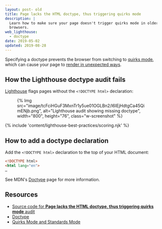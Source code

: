```yaml
---
layout: post- old
title: Page lacks the HTML doctype, thus triggering quirks mode
description: |
  Learn how to make sure your page doesn't trigger quirks mode in older
  browsers.
web_lighthouse:
  - doctype
date: 2019-05-02
updated: 2019-08-28
---
```


Specifying a doctype prevents the browser from switching to
[quirks mode](https://developer.mozilla.org/docs/Web/HTML/Quirks_Mode_and_Standards_Mode),
which can cause your page to [render in unexpected ways](https://quirks.spec.whatwg.org/#css).

## How the Lighthouse doctype audit fails

[Lighthouse](https://developers.google.com/web/tools/lighthouse/) flags pages without the `<!DOCTYPE html>` declaration:

<figure class="w-figure">
  {% Img src="image/tcFciHGuF3MxnTr1y5ue01OGLBn2/l6IEjHdtgCa45QimENjb.png", alt="Lighthouse audit showing missing doctype", width="800", height="76", class="w-screenshot" %}
</figure>

{% include 'content/lighthouse-best-practices/scoring.njk' %}

## How to add a doctype declaration

Add the `<!DOCTYPE html>` declaration to the top of your HTML document:

```html
<!DOCTYPE html>
<html lang="en">
…
```

See MDN's [Doctype](https://developer.mozilla.org/docs/Glossary/Doctype)
page for more information.

## Resources

- [Source code for **Page lacks the HTML doctype, thus triggering quirks mode** audit](https://github.com/GoogleChrome/lighthouse/blob/ecd10efc8230f6f772e672cd4b05e8fbc8a3112d/lighthouse-core/audits/dobetterweb/doctype.js)
- [Doctype](https://developer.mozilla.org/docs/Glossary/Doctype)
- [Quirks Mode and Standards Mode](https://developer.mozilla.org/docs/Web/HTML/Quirks_Mode_and_Standards_Mode)
